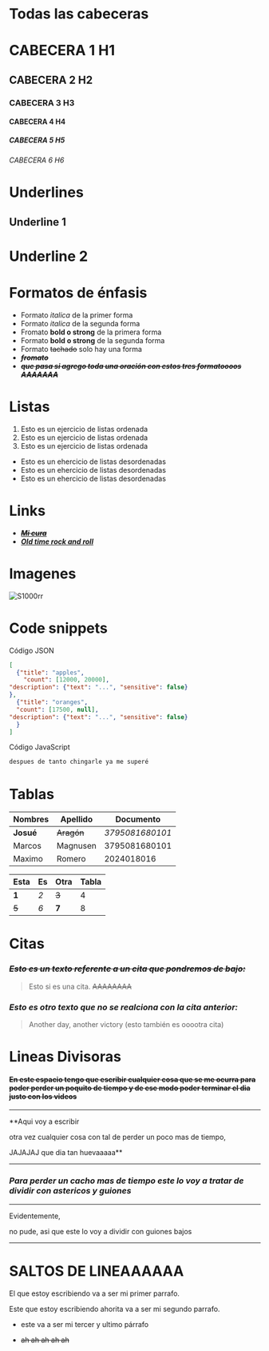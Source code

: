# Todas las cabeceras 
# CABECERA 1 H1
## CABECERA 2 H2
### CABECERA 3 H3
#### CABECERA 4 H4
##### CABECERA 5 H5
###### CABECERA 6 H6

# Underlines 
Underline 1 
------------

Underline 2
============


# Formatos de énfasis 
- Formato *italica* de la primer forma
- Formato _italica_ de la segunda forma
- Fromato __bold o strong__  de la primera forma 
- Formato **bold o strong** de la segunda forma 
- Formato ~~tachado~~ solo hay una forma 
- ~~***fromato***~~
- ~~***que pasa si agrego toda una oración con estos tres formatoooos AAAAAAA***~~

# Listas 
1. Esto es un ejercicio de listas ordenada 
2. Esto es un ejercicio de listas ordenada 
3. Esto es un ejercicio de listas ordenada 
- Esto es un ehercicio de listas desordenadas 
- Esto es un ehercicio de listas desordenadas 
- Esto es un ehercicio de listas desordenadas

# Links 

- <a href="https://www.youtube.com/watch?v=yZ6pBy3E5y0&list=RDyZ6pBy3E5y0&start_radio=1">***~~Mi cura~~***</a>
- [***Old time rock and roll***](https://www.youtube.com/watch?v=W1LsRShUPtY)

# Imagenes 
![S1000rr](https://encrypted-tbn0.gstatic.com/images?q=tbn:ANd9GcTR0CL18TsZPEpYmfVwb1_SR7ePvkCDmqrXOQ&s)

# Code snippets
Código JSON
```JSON
[
  {"title": "apples",
    "count": [12000, 20000],
"description": {"text": "...", "sensitive": false}
},
  {"title": "oranges",
  "count": [17500, null],
"description": {"text": "...", "sensitive": false}
  }
]
```
Código JavaScript 
```JavaScript
despues de tanto chingarle ya me superé 
```

# Tablas 
| Nombres | Apellido | Documento |
|---------|----------|-----------|
|**Josué** | ~~Aragón~~ | *3795081680101* |
| Marcos | Magnusen | 3795081680101| 
| Maximo | Romero | 2024018016 |

| Esta | Es | Otra | Tabla |
|------|----|------|-------|
| **1** | *2* | ~~3~~ | 4 |
| ~~5~~ | *6* | **7** | 8 |

# Citas
### ~~***Esto es un texto referente a un cita que pondremos de bajo:***~~
> Esto si es una cita. ~~AAAAAAAA~~

### ***Esto es otro texto que no se realciona con la cita anterior:***

> Another day, another victory (esto también es ooootra cita)

# Lineas Divisoras 
#### ~~En este espacio tengo que escribir cualquier cosa que se me ocurra para poder perder un poquito de tiempo y de ese modo poder terminar el dia justo con los videos~~
---
**Aqui voy a escribir

 otra vez cualquier cosa con tal de perder un poco mas de tiempo, 
 
 JAJAJAJ que dia tan huevaaaaa**
***

### *Para perder un cacho mas de tiempo este lo voy a tratar de dividir con astericos y guiones*
---
Evidentemente,

 no pude, asi que este lo voy a dividir con guiones bajos
___

# SALTOS DE LINEAAAAAA
El que estoy escribiendo va a ser mi primer parrafo.

Este que estoy escribiendo ahorita va a ser mi segundo parrafo. 

- este va a ser mi tercer y ultimo párrafo



- ~~ah ah ah ah ah~~



